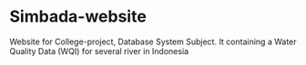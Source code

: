 # Simbada-website

Website for College-project, Database System Subject. It containing a Water Quality Data (WQI) for several river in Indonesia
